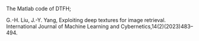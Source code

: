The Matlab code of DTFH;

G.-H. Liu, J.-Y. Yang, Exploiting deep textures for image retrieval. International Journal of Machine Learning and Cybernetics,14(2)(2023)483–494.
